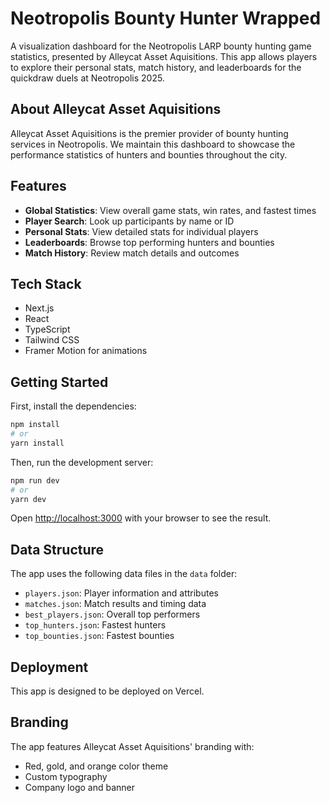 # Neotropolis Bounty Hunter Wrapped

A visualization dashboard for the Neotropolis LARP bounty hunting game statistics, presented by Alleycat Asset Aquisitions. This app allows players to explore their personal stats, match history, and leaderboards for the quickdraw duels at Neotropolis 2025.

## About Alleycat Asset Aquisitions

Alleycat Asset Aquisitions is the premier provider of bounty hunting services in Neotropolis. We maintain this dashboard to showcase the performance statistics of hunters and bounties throughout the city.

## Features

- **Global Statistics**: View overall game stats, win rates, and fastest times
- **Player Search**: Look up participants by name or ID
- **Personal Stats**: View detailed stats for individual players
- **Leaderboards**: Browse top performing hunters and bounties
- **Match History**: Review match details and outcomes

## Tech Stack

- Next.js
- React
- TypeScript
- Tailwind CSS
- Framer Motion for animations

## Getting Started

First, install the dependencies:

```bash
npm install
# or
yarn install
```

Then, run the development server:

```bash
npm run dev
# or
yarn dev
```

Open [http://localhost:3000](http://localhost:3000) with your browser to see the result.

## Data Structure

The app uses the following data files in the `data` folder:
- `players.json`: Player information and attributes
- `matches.json`: Match results and timing data
- `best_players.json`: Overall top performers
- `top_hunters.json`: Fastest hunters
- `top_bounties.json`: Fastest bounties

## Deployment

This app is designed to be deployed on Vercel.

## Branding

The app features Alleycat Asset Aquisitions' branding with:
- Red, gold, and orange color theme
- Custom typography
- Company logo and banner 